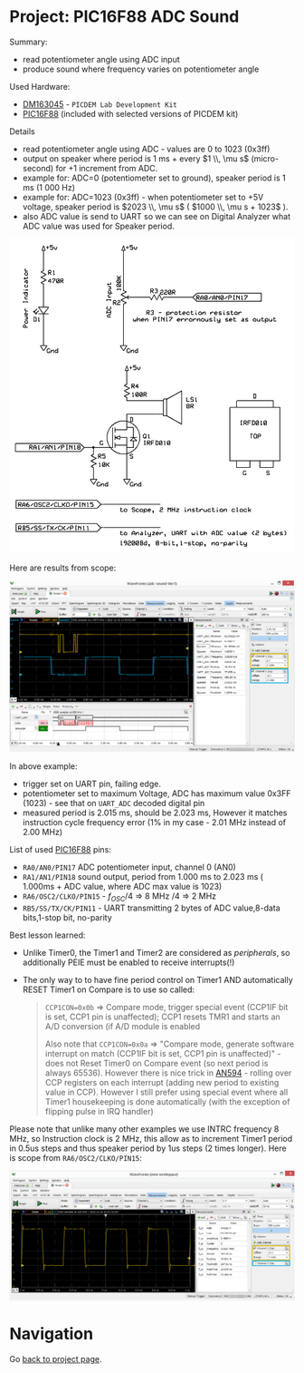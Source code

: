 # Project: PIC16F88 ADC Sound

Summary:
- read potentiometer angle using ADC input
- produce sound where frequency varies on potentiometer angle

Used Hardware:
- [DM163045][DM163045] - `PICDEM Lab Development Kit`
- [PIC16F88][PIC16F88] (included with selected versions of PICDEM kit)

Details
- read potentiometer angle using ADC - values are 0 to 1023 (0x3ff)
- output on speaker where period is 1 ms + every $1 \\, \mu s$ (micro-second)
  for +1 increment from ADC.
- example for: ADC=0 (potentiometer set to ground), speaker period
  is 1 ms (1 000 Hz)
- example for: ADC=1023 (0x3ff) - when potentiometer set to +5V voltage,
  speaker period is $2023 \\, \mu s$ ( $1000 \\, \mu s + 1023$ ).
- also ADC value is send to UART so we can see on Digital Analyzer what ADC value
  was used for Speaker period.

![PIC16F88 ADC Sound Schematic](https://raw.githubusercontent.com/hpaluch/picdem-projects/master/ExpressPCB/pic16f88-adc-sound.png)

Here are results from scope:

![PIC16F88 ADC Sound ADC UART](https://raw.githubusercontent.com/hpaluch/picdem-projects/master/pic16f88-adc-sound.X/assets/ad2-adc-sound.png)

In above example:
- trigger set on UART pin, failing edge.
- potentiometer set to maximum Voltage, ADC has maximum value 0x3FF (1023) - see that on `UART_ADC` decoded
  digital pin
- measured period is 2.015 ms, should be 2.023 ms, However it matches instruction cycle frequency error
  (1% in my case - 2.01 MHz instead of 2.00 MHz)

List of used [PIC16F88][PIC16F88] pins:
- `RA0/AN0/PIN17` ADC potentiometer input, channel 0 (AN0)
- `RA1/AN1/PIN18` sound output, period from 1.000 ms to 2.023 ms ( 1.000ms + ADC value, where ADC max value is 1023)
- `RA6/OSC2/CLKO/PIN15` - $f_{OSC}/4$ => 8 MHz /4 =>  2 MHz
- `RB5/SS/TX/CK/PIN11` - UART transmitting 2 bytes of ADC value,8-data bits,1-stop bit, no-parity

Best lesson learned:
- Unlike Timer0, the Timer1 and Timer2 are considered as *peripherals*,
  so additionally PEIE must be enabled to receive interrupts(!)
- The only way to to have fine period control on Timer1 AND automatically
  RESET Timer1 on Compare is to use so called:

  > `CCP1CON=0x0b` => Compare mode, trigger special event (CCP1IF bit is set,
  > CCP1 pin is unaffected); CCP1 resets TMR1 and starts
  > an A/D conversion (if A/D module is enabled
  >
  > Also note that  `CCP1CON=0x0a` => "Compare mode,
  > generate software interrupt on match (CCP1IF bit is set, CCP1 pin is
  > unaffected)" - does not Reset Timer0 on 
  > Compare event (so next period is always 65536).
  > However there is nice trick in [AN594][AN594] - rolling over CCP registers
  > on each interrupt (adding new period to existing value in CCP). However I still prefer using special
  > event where all Timer1 housekeeping is done automatically (with the exception of flipping pulse
  > in IRQ handler)

Please note that unlike many other examples we use INTRC frequency 8 MHz, so Instruction
clock is 2 MHz, this allow as to increment Timer1 period in 0.5us steps and thus speaker
period by 1us  steps (2 times longer). Here is scope from `RA6/OSC2/CLKO/PIN15`:

![PIC16F88 ADC Sound Instruction clock](https://raw.githubusercontent.com/hpaluch/picdem-projects/master/pic16f88-adc-sound.X/assets/ad2-fosc-div4.png)

# Navigation

Go [back to project page](..).

[AN594]: https://www.microchip.com/en-us/application-notes/an594 "Using the CCP Module(s)"
[DM163045]: http://www.microchip.com/Developmenttools/ProductDetails/DM163045 "PICDEM Lab Development Kit"
[PIC10F206]: https://www.microchip.com/en-us/product/PIC10F206
[PIC12F615]: https://www.microchip.com/en-us/product/PIC12F615
[PIC16F616]: https://www.microchip.com/en-us/product/PIC16F616 
[PIC16F630]: https://www.microchip.com/en-us/product/PIC16F630
[PIC16F690]: https://www.microchip.com/en-us/product/PIC16F690
[PIC16F88]: https://www.microchip.com/wwwproducts/en/PIC16F88 "PIC16F88 Overview"
[ExpressPCB]:  https://www.expresspcb.com/pcb-cad-software/

[MC16011A]: http://www.everbouquet.com.tw/MC16011A.html
[HD44780]: https://www.sparkfun.com/datasheets/LCD/HD44780.pdf

